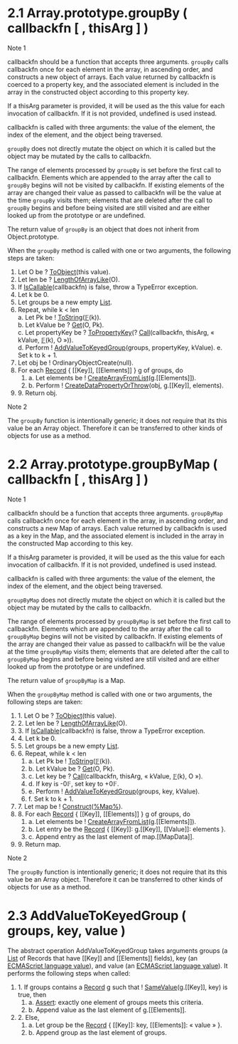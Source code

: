 2.1 Array.prototype.groupBy ( callbackfn \[ , thisArg \] )
==========================================================

Note 1

callbackfn should be a function that accepts three arguments. `groupBy` calls callbackfn once for each element in the array, in ascending order, and constructs a new object of arrays. Each value returned by callbackfn is coerced to a property key, and the associated element is included in the array in the constructed object according to this property key.

If a thisArg parameter is provided, it will be used as the this value for each invocation of callbackfn. If it is not provided, undefined is used instead.

callbackfn is called with three arguments: the value of the element, the index of the element, and the object being traversed.

`groupBy` does not directly mutate the object on which it is called but the object may be mutated by the calls to callbackfn.

The range of elements processed by `groupBy` is set before the first call to callbackfn. Elements which are appended to the array after the call to `groupBy` begins will not be visited by callbackfn. If existing elements of the array are changed their value as passed to callbackfn will be the value at the time `groupBy` visits them; elements that are deleted after the call to `groupBy` begins and before being visited are still visited and are either looked up from the prototype or are undefined.

The return value of `groupBy` is an object that does not inherit from Object.prototype.

When the `groupBy` method is called with one or two arguments, the following steps are taken:

1.  Let O be ? [ToObject](https://tc39.es/ecma262/#sec-toobject)(this value).
2.  Let len be ? [LengthOfArrayLike](https://tc39.es/ecma262/#sec-lengthofarraylike)(O).
3.  If [IsCallable](https://tc39.es/ecma262/#sec-iscallable)(callbackfn) is false, throw a TypeError exception.
4.   Let k be 0.
5.   Let groups be a new empty [List](https://tc39.es/ecma262/#sec-list-and-record-specification-type).
6. Repeat, while k < len\
    a. Let Pk be ! [ToString](https://tc39.es/ecma262/#sec-tostring)([𝔽](https://tc39.es/ecma262/#𝔽)(k)).\
    b. Let kValue be ? [Get](https://tc39.es/ecma262/#sec-get-o-p)(O, Pk).\
    c. Let propertyKey be ? [ToPropertyKey](https://tc39.es/ecma262/#sec-topropertykey)(? [Call](https://tc39.es/ecma262/#sec-call)(callbackfn, thisArg, « kValue, [𝔽](https://tc39.es/ecma262/#𝔽)(k), O »)).\
    d. Perform ! [AddValueToKeyedGroup](#2.3-addvaluetokeyedgroup-(-groups,-key,-value-))(groups, propertyKey, kValue).
    e. Set k to k + 1.
7. Let obj be ! OrdinaryObjectCreate(null).
8. For each [Record](https://tc39.es/ecma262/#sec-list-and-record-specification-type) { \[\[Key\]\], \[\[Elements\]\] } g of groups, do
    1.  a. Let elements be ! [CreateArrayFromList](https://tc39.es/ecma262/#sec-createarrayfromlist)(g.\[\[Elements\]\]).
    2.  b. Perform ! [CreateDataPropertyOrThrow](https://tc39.es/ecma262/#sec-createdatapropertyorthrow)(obj, g.\[\[Key\]\], elements).
9.  9\. Return obj.

Note 2

The `groupBy` function is intentionally generic; it does not require that its this value be an Array object. Therefore it can be transferred to other kinds of objects for use as a method.

# 2.2 Array.prototype.groupByMap ( callbackfn \[ , thisArg \] )


Note 1

callbackfn should be a function that accepts three arguments. `groupByMap` calls callbackfn once for each element in the array, in ascending order, and constructs a new Map of arrays. Each value returned by callbackfn is used as a key in the Map, and the associated element is included in the array in the constructed Map according to this key.

If a thisArg parameter is provided, it will be used as the this value for each invocation of callbackfn. If it is not provided, undefined is used instead.

callbackfn is called with three arguments: the value of the element, the index of the element, and the object being traversed.

`groupByMap` does not directly mutate the object on which it is called but the object may be mutated by the calls to callbackfn.

The range of elements processed by `groupByMap` is set before the first call to callbackfn. Elements which are appended to the array after the call to `groupByMap` begins will not be visited by callbackfn. If existing elements of the array are changed their value as passed to callbackfn will be the value at the time `groupByMap` visits them; elements that are deleted after the call to `groupByMap` begins and before being visited are still visited and are either looked up from the prototype or are undefined.

The return value of `groupByMap` is a Map.

When the `groupByMap` method is called with one or two arguments, the following steps are taken:

1.  1\. Let O be ? [ToObject](https://tc39.es/ecma262/#sec-toobject)(this value).
2.  2\. Let len be ? [LengthOfArrayLike](https://tc39.es/ecma262/#sec-lengthofarraylike)(O).
3.  3\. If [IsCallable](https://tc39.es/ecma262/#sec-iscallable)(callbackfn) is false, throw a TypeError exception.
4.  4\. Let k be 0.
5.  5\. Let groups be a new empty [List](https://tc39.es/ecma262/#sec-list-and-record-specification-type).
6.  6\. Repeat, while k < len
    1.  a. Let Pk be ! [ToString](https://tc39.es/ecma262/#sec-tostring)([𝔽](https://tc39.es/ecma262/#𝔽)(k)).
    2.  b. Let kValue be ? [Get](https://tc39.es/ecma262/#sec-get-o-p)(O, Pk).
    3.  c. Let key be ? [Call](https://tc39.es/ecma262/#sec-call)(callbackfn, thisArg, « kValue, [𝔽](https://tc39.es/ecma262/#𝔽)(k), O »).
    4.  d. If key is \-0𝔽, set key to +0𝔽.
    5.  e. Perform ! [AddValueToKeyedGroup](#23-addvaluetokeyedgroup-groups-key-value)(groups, key, kValue).
    6.  f. Set k to k + 1.
7.  7\. Let map be ! [Construct](https://tc39.es/ecma262/#sec-construct)([%Map%](https://tc39.es/ecma262/#sec-map-constructor)).
8.  8\. For each [Record](https://tc39.es/ecma262/#sec-list-and-record-specification-type) { \[\[Key\]\], \[\[Elements\]\] } g of groups, do
    1.  a. Let elements be ! [CreateArrayFromList](https://tc39.es/ecma262/#sec-createarrayfromlist)(g.\[\[Elements\]\]).
    2.  b. Let entry be the [Record](https://tc39.es/ecma262/#sec-list-and-record-specification-type) { \[\[Key\]\]: g.\[\[Key\]\], \[\[Value\]\]: elements }.
    3.  c. Append entry as the last element of map.\[\[MapData\]\].
9.  9\. Return map.

Note 2

The `groupBy` function is intentionally generic; it does not require that its this value be an Array object. Therefore it can be transferred to other kinds of objects for use as a method.


# 2.3 AddValueToKeyedGroup ( groups, key, value )


The abstract operation AddValueToKeyedGroup takes arguments groups (a [List](https://tc39.es/ecma262/#sec-list-and-record-specification-type) of Records that have \[\[Key\]\] and \[\[Elements\]\] fields), key (an [ECMAScript language value](https://tc39.es/ecma262/#sec-ecmascript-language-types)), and value (an [ECMAScript language value](https://tc39.es/ecma262/#sec-ecmascript-language-types)). It performs the following steps when called:

1.  1\. If groups contains a [Record](https://tc39.es/ecma262/#sec-list-and-record-specification-type) g such that ! [SameValue](https://tc39.es/ecma262/#sec-samevalue)(g.\[\[Key\]\], key) is true, then
    1.  a. [Assert](https://tc39.es/ecma262/#assert): exactly one element of groups meets this criteria.
    2.  b. Append value as the last element of g.\[\[Elements\]\].
2.  2\. Else,
    1.  a. Let group be the [Record](https://tc39.es/ecma262/#sec-list-and-record-specification-type) { \[\[Key\]\]: key, \[\[Elements\]\]: « value » }.
    2.  b. Append group as the last element of groups.